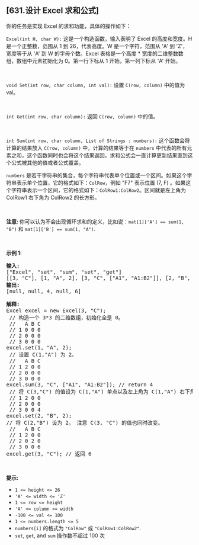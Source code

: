 ## [631.设计 Excel 求和公式]
<p>你的任务是实现 Excel 的求和功能，具体的操作如下：</p>

<p><code>Excel(int H, char W):</code> 这是一个构造函数，输入表明了 Excel 的高度和宽度。H 是一个正整数，范围从 1 到 26，代表高度。W 是一个字符，范围从 'A' 到 'Z'，宽度等于从 'A' 到 W 的字母个数。Excel 表格是一个高度 * 宽度的二维整数数组，数组中元素初始化为 0。第一行下标从 1 开始，第一列下标从 'A' 开始。</p>

<p> </p>

<p><code>void Set(int row, char column, int val):</code> 设置 <code>C(row, column)</code> 中的值为 val。</p>

<p> </p>

<p><code>int Get(int row, char column):</code> 返回 <code>C(row, column)</code> 中的值。</p>

<p> </p>

<p><code>int Sum(int row, char column, List of Strings : numbers):</code> 这个函数会将计算的结果放入 <code>C(row, column)</code> 中，计算的结果等于在 <code>numbers</code> 中代表的所有元素之和，这个函数同时也会将这个结果返回。求和公式会一直计算更新结果直到这个公式被其他的值或者公式覆盖。</p>

<p><code>numbers</code> 是若干字符串的集合，每个字符串代表单个位置或一个区间。如果这个字符串表示单个位置，它的格式如下：<code>ColRow</code>，例如 "F7" 表示位置 (7, F) 。如果这个字符串表示一个区间，它的格式如下：<code>ColRow1:ColRow2</code>。区间就是左上角为 ColRow1 右下角为 ColRow2 的长方形。</p>

<p> </p>

<p><strong>注意: </strong>你可以认为不会出现循环求和的定义，比如说：<code>mat[1]['A'] == sum(1, "B")</code> 和 <code>mat[1]['B'] == sum(1, "A")</code>.</p>

<p> </p>

<p><strong>示例 1:</strong></p>

<pre>
<strong>输入:</strong>
["Excel", "set", "sum", "set", "get"]
[[3, "C"], [1, "A", 2], [3, "C", ["A1", "A1:B2"]], [2, "B", 2], [3, "C"]]
<b>输出:</b>
[null, null, 4, null, 6]

<b>解释:</b>
Excel excel = new Excel(3, "C");
 // 构造一个 3*3 的二维数组，初始化全是 0。
 //   A B C
 // 1 0 0 0
 // 2 0 0 0
 // 3 0 0 0
excel.set(1, "A", 2);
 // 设置 C(1,"A") 为 2。
 //   A B C
 // 1 2 0 0
 // 2 0 0 0
 // 3 0 0 0
excel.sum(3, "C", ["A1", "A1:B2"]); // return 4
 // 将 C(3,"C") 的值设为 C(1,"A") 单点以及左上角为 C(1,"A") 右下角为 C(2,"B") 的长方形两者之和。返回值 4。 
 // 1 2 0 0
 // 2 0 0 0
 // 3 0 0 4
excel.set(2, "B", 2);
// 将 C(2,"B") 设为 2。 注意 C(3, "C") 的值也同时改变。
 //   A B C
 // 1 2 0 0
 // 2 0 2 0
 // 3 0 0 6
excel.get(3, "C"); // 返回 6</pre>

<p> </p>

<p><strong>提示:</strong></p>

<ul>
	<li><code>1 <= height <= 26</code></li>
	<li><code>'A' <= width <= 'Z'</code></li>
	<li><code>1 <= row <= height</code></li>
	<li><code>'A' <= column <= width</code></li>
	<li><code>-100 <= val <= 100</code></li>
	<li><code>1 <= numbers.length <= 5</code></li>
	<li><code>numbers[i]</code> 的格式为 <code>"ColRow"</code> 或 <code>"ColRow1:ColRow2"</code>.</li>
	<li><code>set</code>, <code>get</code>, and <code>sum</code> 操作数不超过 100 次</li>
</ul>

<p> </p>

<ol>
</ol>

<p> </p>
